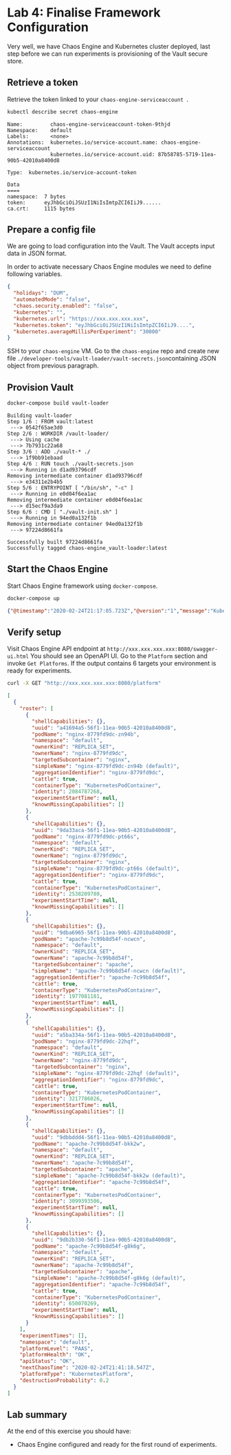 # Lab 4: Finalise Framework Configuration

Very well, we have Chaos Engine and Kubernetes cluster deployed, last step before we can run experiments is provisioning of the Vault secure store.


## Retrieve a token
Retrieve the token linked to your `chaos-engine-serviceaccount `.

```bash tab="shell command"
kubectl describe secret chaos-engine
```

```tab="expected output"
Name:         chaos-engine-serviceaccount-token-9thjd
Namespace:    default
Labels:       <none>
Annotations:  kubernetes.io/service-account.name: chaos-engine-serviceaccount
              kubernetes.io/service-account.uid: 87b58785-5719-11ea-90b5-42010a8400d8

Type:  kubernetes.io/service-account-token

Data
====
namespace:  7 bytes
token:      eyJhbGciOiJSUzI1NiIsImtpZCI6IiJ9......
ca.crt:     1115 bytes
```

## Prepare a config file

We are going to load configuration into the Vault. The Vault accepts input data in JSON format.

In order to activate necessary Chaos Engine modules we need to define following variables.

```json
{
  "holidays": "DUM",
  "automatedMode": "false",
  "chaos.security.enabled": "false",
  "kubernetes": "",
  "kubernetes.url": "https://xxx.xxx.xxx.xxx",
  "kubernetes.token": "eyJhbGciOiJSUzI1NiIsImtpZCI6IiJ9....",
  "kubernetes.averageMillisPerExperiment": "30000"
}
```

SSH to your `chaos-engine` VM. Go to the `chaos-engine` repo and create new file `./developer-tools/vault-loader/vault-secrets.json`containing JSON object from previous paragraph.

## Provision Vault

```bash tab="shell command"
docker-compose build vault-loader
```

```tab="expected output"
Building vault-loader
Step 1/6 : FROM vault:latest
 ---> 0542f65ae3d0
Step 2/6 : WORKDIR /vault-loader/
 ---> Using cache
 ---> 7b7931c22a68
Step 3/6 : ADD ./vault-* ./
 ---> 1f9bb91ebaad
Step 4/6 : RUN touch ./vault-secrets.json
 ---> Running in d1ad93796cdf
Removing intermediate container d1ad93796cdf
 ---> e34311e2b4b5
Step 5/6 : ENTRYPOINT [ "/bin/sh", "-c" ]
 ---> Running in e0d04f6ea1ac
Removing intermediate container e0d04f6ea1ac
 ---> d15ecf9a3da9
Step 6/6 : CMD [ "./vault-init.sh" ]
 ---> Running in 94ed0a132f1b
Removing intermediate container 94ed0a132f1b
 ---> 97224d8661fa

Successfully built 97224d8661fa
Successfully tagged chaos-engine_vault-loader:latest
```

## Start the Chaos Engine

Start Chaos Engine framework using `docker-compose`.

```bash tab="shell command"
docker-compose up
```

```json tab="expected output"
{"@timestamp":"2020-02-24T21:17:05.723Z","@version":"1","message":"Kubernetes Platform created","logger_name":"com.thales.chaos.platform.impl.KubernetesPlatform","thread_name":"main","level":"INFO","level_value":20000,"env":"WORKSHOP","chaos-host":"b8dcfa2ac884@gcp:chaos-engine:projects/203123834228/zones/europe-west2-c"}
```


## Verify setup

Visit Chaos Engine API endpoint at `http://xxx.xxx.xxx.xxx:8080/swagger-ui.html` You should see an OpenAPI UI.
Go to the `Platform` section and invoke `Get Platforms`. If the output contains 6 targets your environment is ready for experiments.

```bash tab="shell command"
curl -X GET "http://xxx.xxx.xxx.xxx:8080/platform" 
```

```json tab="expected output"
[
  {
    "roster": [
      {
        "shellCapabilities": {},
        "uuid": "a41694a5-56f1-11ea-90b5-42010a8400d8",
        "podName": "nginx-8779fd9dc-zn94b",
        "namespace": "default",
        "ownerKind": "REPLICA_SET",
        "ownerName": "nginx-8779fd9dc",
        "targetedSubcontainer": "nginx",
        "simpleName": "nginx-8779fd9dc-zn94b (default)",
        "aggregationIdentifier": "nginx-8779fd9dc",
        "cattle": true,
        "containerType": "KubernetesPodContainer",
        "identity": 2084787268,
        "experimentStartTime": null,
        "knownMissingCapabilities": []
      },
      {
        "shellCapabilities": {},
        "uuid": "9da33aca-56f1-11ea-90b5-42010a8400d8",
        "podName": "nginx-8779fd9dc-pt66s",
        "namespace": "default",
        "ownerKind": "REPLICA_SET",
        "ownerName": "nginx-8779fd9dc",
        "targetedSubcontainer": "nginx",
        "simpleName": "nginx-8779fd9dc-pt66s (default)",
        "aggregationIdentifier": "nginx-8779fd9dc",
        "cattle": true,
        "containerType": "KubernetesPodContainer",
        "identity": 2538209780,
        "experimentStartTime": null,
        "knownMissingCapabilities": []
      },
      {
        "shellCapabilities": {},
        "uuid": "9dba6965-56f1-11ea-90b5-42010a8400d8",
        "podName": "apache-7c99b8d54f-ncwcn",
        "namespace": "default",
        "ownerKind": "REPLICA_SET",
        "ownerName": "apache-7c99b8d54f",
        "targetedSubcontainer": "apache",
        "simpleName": "apache-7c99b8d54f-ncwcn (default)",
        "aggregationIdentifier": "apache-7c99b8d54f",
        "cattle": true,
        "containerType": "KubernetesPodContainer",
        "identity": 1977081181,
        "experimentStartTime": null,
        "knownMissingCapabilities": []
      },
      {
        "shellCapabilities": {},
        "uuid": "a5ba334a-56f1-11ea-90b5-42010a8400d8",
        "podName": "nginx-8779fd9dc-22hqf",
        "namespace": "default",
        "ownerKind": "REPLICA_SET",
        "ownerName": "nginx-8779fd9dc",
        "targetedSubcontainer": "nginx",
        "simpleName": "nginx-8779fd9dc-22hqf (default)",
        "aggregationIdentifier": "nginx-8779fd9dc",
        "cattle": true,
        "containerType": "KubernetesPodContainer",
        "identity": 3217786026,
        "experimentStartTime": null,
        "knownMissingCapabilities": []
      },
      {
        "shellCapabilities": {},
        "uuid": "9dbbddd4-56f1-11ea-90b5-42010a8400d8",
        "podName": "apache-7c99b8d54f-bkk2w",
        "namespace": "default",
        "ownerKind": "REPLICA_SET",
        "ownerName": "apache-7c99b8d54f",
        "targetedSubcontainer": "apache",
        "simpleName": "apache-7c99b8d54f-bkk2w (default)",
        "aggregationIdentifier": "apache-7c99b8d54f",
        "cattle": true,
        "containerType": "KubernetesPodContainer",
        "identity": 3099393506,
        "experimentStartTime": null,
        "knownMissingCapabilities": []
      },
      {
        "shellCapabilities": {},
        "uuid": "9db2b330-56f1-11ea-90b5-42010a8400d8",
        "podName": "apache-7c99b8d54f-g8k6g",
        "namespace": "default",
        "ownerKind": "REPLICA_SET",
        "ownerName": "apache-7c99b8d54f",
        "targetedSubcontainer": "apache",
        "simpleName": "apache-7c99b8d54f-g8k6g (default)",
        "aggregationIdentifier": "apache-7c99b8d54f",
        "cattle": true,
        "containerType": "KubernetesPodContainer",
        "identity": 650070269,
        "experimentStartTime": null,
        "knownMissingCapabilities": []
      }
    ],
    "experimentTimes": [],
    "namespace": "default",
    "platformLevel": "PAAS",
    "platformHealth": "OK",
    "apiStatus": "OK",
    "nextChaosTime": "2020-02-24T21:41:18.547Z",
    "platformType": "KubernetesPlatform",
    "destructionProbability": 0.2
  }
]
```

## Lab summary

At the end of this exercise you should have:

- Chaos Engine configured and ready for the first round of experiments.